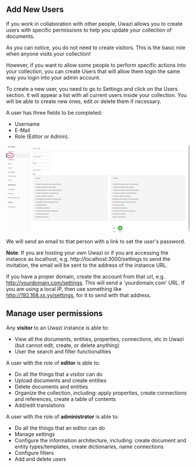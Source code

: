 ## Add New Users

If you work in collaboration with other people, Uwazi allows you to create users with specific permissions to help you update your collection of documents.

As you can notice, you do not need to create visitors. This is the basic role when anyone visits your collection!

However, if you want to allow some people to perform specific actions into your collection, you can create Users that will allow them login the same way you login into your admin account.

To create a new user, you need to go to Settings and click on the Users section. It will appear a list with all current users inside your collection. You will be able to create new ones, edit or delete them if necessary.

A user has three fields to be completed:
* Username
* E-Mail
* Role (Editor or Admin).

![](https://github.com/quincywiele/HURIDOCS-User-Manuals/blob/master/image65.png)


We will send an email to that person with a link to set the user's password.

__Note__: If you are hosting your own Uwazi or if you are accessing the instance as localhost, e.g. http://localhost:3000/settings to send the invitation, the email will be sent to the address of the instance URL.

If you have a proper domain, create the account from that url, e.g. http://yourdomain.com/settings. This will send a 'yourdomain.com' URL.
If you are using a local IP, then use something like http://192.168.xx.yy/settings, for it to send with that address.

## Manage user permissions

Any  **visitor** to an Uwazi instance is able to:
* View all the documents, entities, properties, connections, etc in Uwazi (but cannot edit, create, or delete anything)
* User the search and filter functionalities

A user with the role of **editor** is able to:

* Do all the things that a visitor can do
* Upload documents and create entities
* Delete documents and entities
* Organize the collection, including: apply properties, create connections and references, create a table of contents
* Add/edit translations

A user with the role of **administrator** is able to:

* Do all the things that an editor can do
* Manage settings
* Configure the information architecture, including: create document and entity types/templates, create dictionaries, name connections
* Configure filters
* Add and delete users

